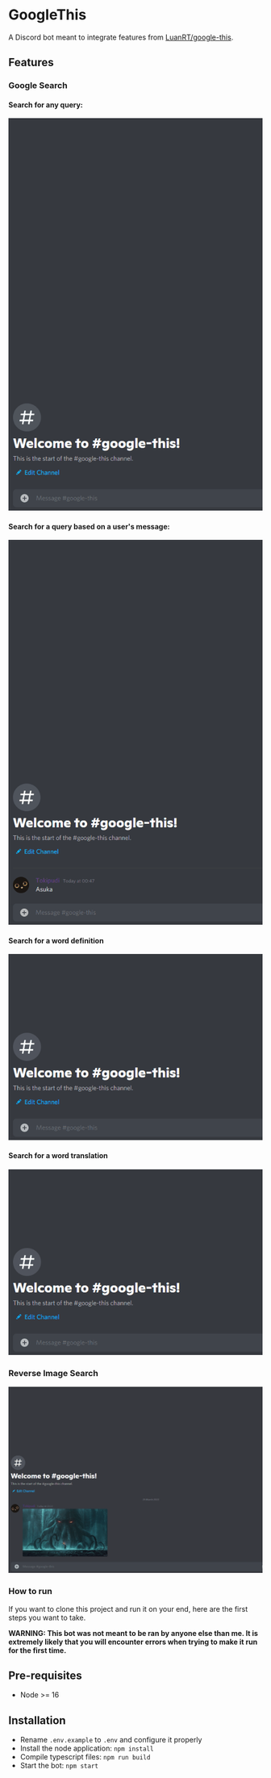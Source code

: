 # GoogleThis

A Discord bot meant to integrate features from [LuanRT/google-this](https://github.com/LuanRT/google-this).

## Features

### Google Search

#### Search for any query:

![Search Chat Input](https://github.com/Tokipudi/GoogleThis/blob/main/src/media/readme/searchchatinput.gif)

#### Search for a query based on a user's message:

![Search Context Menu](https://github.com/Tokipudi/GoogleThis/blob/main/src/media/readme/searchcontextmenu.gif)

#### Search for a word definition

![Search Dictionary](https://github.com/Tokipudi/GoogleThis/blob/main/src/media/readme/dictionary.gif)

#### Search for a word translation

![Search Translate](https://github.com/Tokipudi/GoogleThis/blob/main/src/media/readme/translate.gif)

### Reverse Image Search

![Reverse Image Search](https://github.com/Tokipudi/GoogleThis/blob/main/src/media/readme/reverseimagesearch.gif)

### How to run

If you want to clone this project and run it on your end, here are the first steps you want to take.

**WARNING: This bot was not meant to be ran by anyone else than me. It is extremely likely that you will encounter errors when trying to make it run for the first time.**

## Pre-requisites

* Node >= 16

## Installation

* Rename `.env.example` to `.env` and configure it properly
* Install the node application: `npm install`
* Compile typescript files: `npm run build`
* Start the bot: `npm start`
